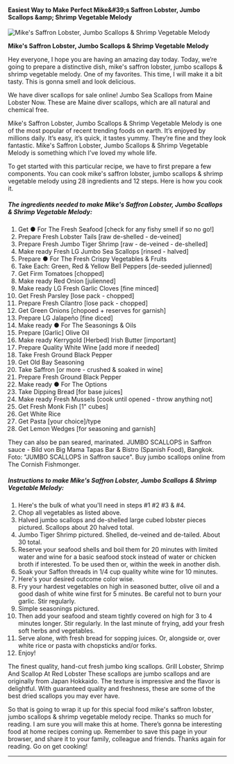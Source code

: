             

#### Easiest Way to Make Perfect Mike&amp;#39;s Saffron Lobster, Jumbo Scallops &amp;amp; Shrimp Vegetable Melody

![Mike's Saffron Lobster, Jumbo Scallops &amp; Shrimp Vegetable Melody](https://img-global.cpcdn.com/recipes/f58daeeeb5fc2be5/751x532cq70/mikes-saffron-lobster-jumbo-scallops-shrimp-vegetable-melody-recipe-main-photo.jpg)

**Mike's Saffron Lobster, Jumbo Scallops &amp; Shrimp Vegetable Melody**

Hey everyone, I hope you are having an amazing day today. Today, we’re going to prepare a distinctive dish, mike's saffron lobster, jumbo scallops & shrimp vegetable melody. One of my favorites. This time, I will make it a bit tasty. This is gonna smell and look delicious.

We have diver scallops for sale online! Jumbo Sea Scallops from Maine Lobster Now. These are Maine diver scallops, which are all natural and chemical free.

Mike's Saffron Lobster, Jumbo Scallops & Shrimp Vegetable Melody is one of the most popular of recent trending foods on earth. It’s enjoyed by millions daily. It’s easy, it’s quick, it tastes yummy. They’re fine and they look fantastic. Mike's Saffron Lobster, Jumbo Scallops & Shrimp Vegetable Melody is something which I’ve loved my whole life.

To get started with this particular recipe, we have to first prepare a few components. You can cook mike's saffron lobster, jumbo scallops & shrimp vegetable melody using 28 ingredients and 12 steps. Here is how you cook it.

##### The ingredients needed to make Mike's Saffron Lobster, Jumbo Scallops & Shrimp Vegetable Melody:

1.  Get ● For The Fresh Seafood \[check for any fishy smell if so no go!\]
2.  Prepare Fresh Lobster Tails \[raw de-shelled - de-veined\]
3.  Prepare Fresh Jumbo Tiger Shrimp \[raw - de-veined - de-shelled\]
4.  Make ready Fresh LG Jumbo Sea Scallops \[rinsed - halved\]
5.  Prepare ● For The Fresh Crispy Vegetables & Fruits
6.  Take Each: Green, Red & Yellow Bell Peppers \[de-seeded julienned\]
7.  Get Firm Tomatoes \[chopped\]
8.  Make ready Red Onion \[julienned\]
9.  Make ready LG Fresh Garlic Cloves \[fine minced\]
10.  Get Fresh Parsley \[lose pack - chopped\]
11.  Prepare Fresh Cilantro \[lose pack - chopped\]
12.  Get Green Onions \[chopoed + reserves for garnish\]
13.  Prepare LG Jalapeño \[fine diced\]
14.  Make ready ● For The Seasonings & Oils
15.  Prepare \[Garlic\] Olive Oil
16.  Make ready Kerrygold \[Herbed\] Irish Butter \[important\]
17.  Prepare Quality White Wine \[add more if needed\]
18.  Take Fresh Ground Black Pepper
19.  Get Old Bay Seasoning
20.  Take Saffron \[or more - crushed & soaked in wine\]
21.  Prepare Fresh Ground Black Pepper
22.  Make ready ● For The Options
23.  Take Dipping Bread \[for base juices\]
24.  Make ready Fresh Mussels \[cook until opened - throw anything not\]
25.  Get Fresh Monk Fish \[1" cubes\]
26.  Get White Rice
27.  Get Pasta \[your choice\]/type
28.  Get Lemon Wedges \[for seasoning and garnish\]

They can also be pan seared, marinated. JUMBO SCALLOPS in Saffron sauce - Bild von Big Mama Tapas Bar & Bistro (Spanish Food), Bangkok. Foto: "JUMBO SCALLOPS in Saffron sauce". Buy jumbo scallops online from The Cornish Fishmonger.

##### Instructions to make Mike's Saffron Lobster, Jumbo Scallops & Shrimp Vegetable Melody:

1.  Here's the bulk of what you'll need in steps #1 #2 #3 & #4.
2.  Chop all vegetables as listed above.
3.  Halved jumbo scallops and de-shelled large cubed lobster pieces pictured. Scallops about 20 halved total.
4.  Jumbo Tiger Shrimp pictured. Shelled, de-veined and de-tailed. About 30 total.
5.  Reserve your seafood shells and boil them for 20 minutes with limited water and wine for a basic seafood stock instead of water or chicken broth if interested. To be used then or, within the week in another dish.
6.  Soak your Saffon threads in 1/4 cup quality white wine for 10 minutes.
7.  Here's your desired outcome color wise.
8.  Fry your hardest vegetables on high in seasoned butter, olive oil and a good dash of white wine first for 5 minutes. Be careful not to burn your garlic. Stir regularly.
9.  Simple seasonings pictured.
10.  Then add your seafood and steam tightly covered on high for 3 to 4 minutes longer. Stir regularly. In the last minute of frying, add your fresh soft herbs and vegetables.
11.  Serve alone, with fresh bread for sopping juices. Or, alongside or, over white rice or pasta with chopsticks and/or forks.
12.  Enjoy!

The finest quality, hand-cut fresh jumbo king scallops. Grill Lobster, Shrimp And Scallop At Red Lobster These scallops are jumbo scallops and are originally from Japan Hokkaido. The texture is impressive and the flavor is delightful. With guaranteed quality and freshness, these are some of the best dried scallops you may ever have.

So that is going to wrap it up for this special food mike's saffron lobster, jumbo scallops & shrimp vegetable melody recipe. Thanks so much for reading. I am sure you will make this at home. There’s gonna be interesting food at home recipes coming up. Remember to save this page in your browser, and share it to your family, colleague and friends. Thanks again for reading. Go on get cooking!

* * *